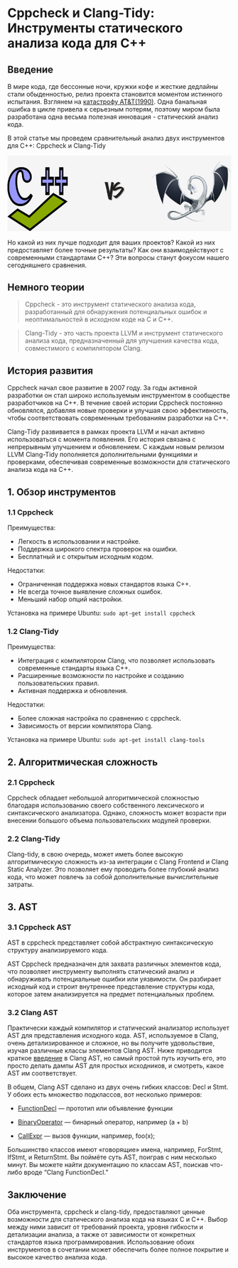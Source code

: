 #  Cppcheck и Clang-Tidy: Инструменты статического анализа кода для C++

## Введение

В мире кода, где бессонные ночи, кружки кофе и жесткие дедлайны стали обыденностью, релиз проекта становится моментом истинного испытания. 
Взглянем на [катастрофу AT&T(1990)](https://youtu.be/HD5ukgbBXAM). Одна банальная ошибка в цикле привела к серьезным потерям, поэтому миром была разработана одна весьма полезная инновация - статический анализ кода.


В этой статье мы проведем сравнительный анализ двух инструментов для C++: Cppcheck и Clang-Tidy 

![versus](https://github.com/avolidaga/ITMO/blob/main/3-course/Computer%20Architecture/paper/versus.png)


Но какой из них лучше подходит для ваших проектов? Какой из них предоставляет более точные результаты? Как они взаимодействуют с современными стандартами C++? 
Эти вопросы станут фокусом нашего сегодняшнего сравнения.


## Немного теории

> Cppcheck - это инструмент статического анализа кода, разработанный для обнаружения потенциальных ошибок и неоптимальностей в исходном коде на C и C++. 

> Clang-Tidy - это часть проекта LLVM и инструмент статического анализа кода, предназначенный для улучшения качества кода, совместимого с компилятором Clang.

 
## История развития

Cppcheck начал свое развитие в 2007 году. За годы активной разработки он стал широко используемым инструментом в сообществе разработчиков на C++. В течение своей истории Cppcheck постоянно обновлялся, добавляя новые проверки и улучшая свою эффективность, чтобы соответствовать современным требованиям разработки на C++.

Clang-Tidy развивается в рамках проекта LLVM и начал активно использоваться с момента появления. Его история связана с непрерывным улучшением и обновлением. С каждым новым релизом LLVM Clang-Tidy пополняется дополнительными функциями и проверками, обеспечивая современные возможности для статического анализа кода на C++.

## 1. Обзор инструментов

### 1.1 Cppcheck






Преимущества:

- Легкость в использовании и настройке.
- Поддержка широкого спектра проверок на ошибки.
- Бесплатный и с открытым исходным кодом.

Недостатки:


- Ограниченная поддержка новых стандартов языка C++. 
- Не всегда точное выявление сложных ошибок.
- Меньший набор опций настройки.

 Установка на примере Ubuntu: `sudo apt-get install cppcheck`


### 1.2 Clang-Tidy


Преимущества:

- Интеграция с компилятором Clang, что позволяет использовать современные стандарты языка C++.
- Расширенные возможности по настройке и созданию пользовательских правил.
- Активная поддержка и обновления.

Недостатки:

- Более сложная настройка по сравнению с cppcheck.
- Зависимость от версии компилятора Clang.

 Установка на примере Ubuntu: `sudo apt-get install clang-tools`


## 2. Алгоритмическая сложность
### 2.1 Cppcheck
Cppcheck обладает небольшой алгоритмической сложностью благодаря использованию своего собственного лексического и синтаксического анализатора. Однако, сложность может возрасти при внесении большого объема пользовательских модулей проверки.

### 2.2 Clang-Tidy
Clang-tidy, в свою очередь, может иметь более высокую алгоритмическую сложность из-за интеграции с Clang Frontend и Clang Static Analyzer. Это позволяет ему проводить более глубокий анализ кода, что может повлечь за собой дополнительные вычислительные затраты.


## 3. AST

### 3.1 Cppcheck AST

AST в cppcheck представляет собой абстрактную синтаксическую структуру анализируемого кода.

AST Cppcheck предназначен для захвата различных элементов кода, что позволяет инструменту выполнять статический анализ и обнаруживать потенциальные ошибки или уязвимости. Он разбирает исходный код и строит внутреннее представление структуры кода, которое затем анализируется на предмет потенциальных проблем.


### 3.2 Clang AST

Практически каждый компилятор и статический анализатор использует AST для представления исходного кода. AST, используемое в Clang, очень детализированное и сложное, но вы получите удовольствие, изучая различные классы элементов Clang AST. Ниже приводится краткое [введение](http://clang.llvm.org/docs/IntroductionToTheClangAST.html) в Clang AST, но самый простой путь изучить его, это просто делать дампы AST для простых исходников, и смотреть, какое AST им соответствует.

В общем, Clang AST сделано из двух очень гибких классов: Decl и Stmt. У обоих есть множество подклассов, вот несколько примеров:

- [FunctionDecl](http://clang.llvm.org/doxygen/classclang_1_1FunctionDecl.html) — прототип или объявление функции

- [BinaryOperator](https://clang.llvm.org/doxygen/classclang_1_1BinaryOperator.html) — бинарный оператор, например (a + b)

- [CallExpr](http://clang.llvm.org/doxygen/classclang_1_1CallExpr.html) — вызов функции, например, foo(x);

Большинство классов имеют «говорящие» имена, например, ForStmt, IfStmt, и ReturnStmt. Вы поймёте суть AST, поиграв с ним несколько минут. Вы можете найти документацию по классам AST, поискав что-либо вроде “Clang FunctionDecl.”


## Заключение

Оба инструмента, cppcheck и clang-tidy, предоставляют ценные возможности для статического анализа кода на языках C и C++. Выбор между ними зависит от требований проекта, уровня гибкости и детализации анализа, а также от зависимости от конкретных стандартов языка программирования. Использование обоих инструментов в сочетании может обеспечить более полное покрытие и высокое качество анализа кода.




